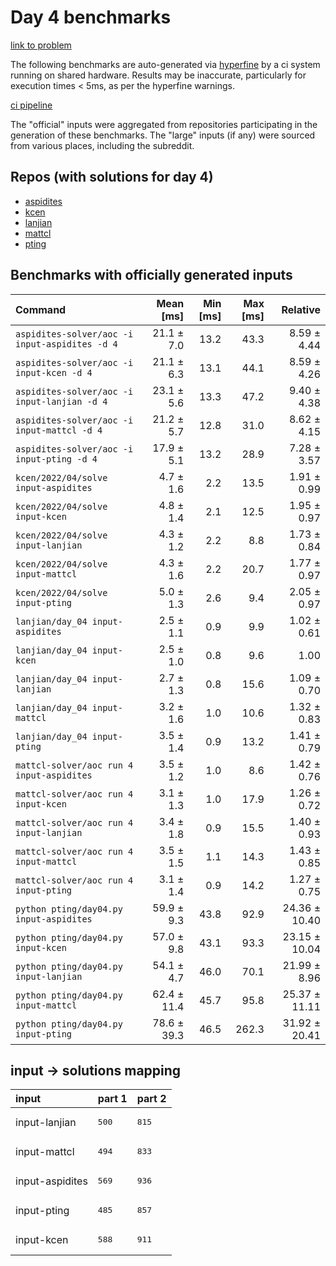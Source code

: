 # Day 4 benchmarks

[link to problem](http://adventofcode.com/2022/day/4)

The following benchmarks are auto-generated via [hyperfine](https://github.com/sharkdp/hyperfine) by a ci system running on shared hardware. Results may be inaccurate, particularly for execution times < 5ms, as per the hyperfine warnings.

[ci pipeline](http://ci.papercode.net:8080/teams/aoc2022/pipelines/aoc-compare-2022)

The "official" inputs were aggregated from repositories participating in the generation of these benchmarks. The "large" inputs (if any) were sourced from various places, including the subreddit.

## Repos (with solutions for day 4)


- [aspidites](https://github.com/aspidites/aoc2022)
- [kcen](https://github.com/kcen/AdventOfCode)
- [lanjian](https://github.com/LanJian/aoc-2022)
- [mattcl](https://github.com/mattcl/aoc2022)
- [pting](https://github.com/pting/aoc2022)

## Benchmarks with officially generated inputs
| Command | Mean [ms] | Min [ms] | Max [ms] | Relative |
|:---|---:|---:|---:|---:|
| `aspidites-solver/aoc -i input-aspidites -d 4` | 21.1 ± 7.0 | 13.2 | 43.3 | 8.59 ± 4.44 |
| `aspidites-solver/aoc -i input-kcen -d 4` | 21.1 ± 6.3 | 13.1 | 44.1 | 8.59 ± 4.26 |
| `aspidites-solver/aoc -i input-lanjian -d 4` | 23.1 ± 5.6 | 13.3 | 47.2 | 9.40 ± 4.38 |
| `aspidites-solver/aoc -i input-mattcl -d 4` | 21.2 ± 5.7 | 12.8 | 31.0 | 8.62 ± 4.15 |
| `aspidites-solver/aoc -i input-pting -d 4` | 17.9 ± 5.1 | 13.2 | 28.9 | 7.28 ± 3.57 |
| `kcen/2022/04/solve input-aspidites` | 4.7 ± 1.6 | 2.2 | 13.5 | 1.91 ± 0.99 |
| `kcen/2022/04/solve input-kcen` | 4.8 ± 1.4 | 2.1 | 12.5 | 1.95 ± 0.97 |
| `kcen/2022/04/solve input-lanjian` | 4.3 ± 1.2 | 2.2 | 8.8 | 1.73 ± 0.84 |
| `kcen/2022/04/solve input-mattcl` | 4.3 ± 1.6 | 2.2 | 20.7 | 1.77 ± 0.97 |
| `kcen/2022/04/solve input-pting` | 5.0 ± 1.3 | 2.6 | 9.4 | 2.05 ± 0.97 |
| `lanjian/day_04 input-aspidites` | 2.5 ± 1.1 | 0.9 | 9.9 | 1.02 ± 0.61 |
| `lanjian/day_04 input-kcen` | 2.5 ± 1.0 | 0.8 | 9.6 | 1.00 |
| `lanjian/day_04 input-lanjian` | 2.7 ± 1.3 | 0.8 | 15.6 | 1.09 ± 0.70 |
| `lanjian/day_04 input-mattcl` | 3.2 ± 1.6 | 1.0 | 10.6 | 1.32 ± 0.83 |
| `lanjian/day_04 input-pting` | 3.5 ± 1.4 | 0.9 | 13.2 | 1.41 ± 0.79 |
| `mattcl-solver/aoc run 4 input-aspidites` | 3.5 ± 1.2 | 1.0 | 8.6 | 1.42 ± 0.76 |
| `mattcl-solver/aoc run 4 input-kcen` | 3.1 ± 1.3 | 1.0 | 17.9 | 1.26 ± 0.72 |
| `mattcl-solver/aoc run 4 input-lanjian` | 3.4 ± 1.8 | 0.9 | 15.5 | 1.40 ± 0.93 |
| `mattcl-solver/aoc run 4 input-mattcl` | 3.5 ± 1.5 | 1.1 | 14.3 | 1.43 ± 0.85 |
| `mattcl-solver/aoc run 4 input-pting` | 3.1 ± 1.4 | 0.9 | 14.2 | 1.27 ± 0.75 |
| `python pting/day04.py input-aspidites` | 59.9 ± 9.3 | 43.8 | 92.9 | 24.36 ± 10.40 |
| `python pting/day04.py input-kcen` | 57.0 ± 9.8 | 43.1 | 93.3 | 23.15 ± 10.04 |
| `python pting/day04.py input-lanjian` | 54.1 ± 4.7 | 46.0 | 70.1 | 21.99 ± 8.96 |
| `python pting/day04.py input-mattcl` | 62.4 ± 11.4 | 45.7 | 95.8 | 25.37 ± 11.11 |
| `python pting/day04.py input-pting` | 78.6 ± 39.3 | 46.5 | 262.3 | 31.92 ± 20.41 |

## input -> solutions mapping
|input|part 1|part 2|
|:---|:---|:---|
|input-lanjian|<pre>500</pre>|<pre>815</pre>|
|input-mattcl|<pre>494</pre>|<pre>833</pre>|
|input-aspidites|<pre>569</pre>|<pre>936</pre>|
|input-pting|<pre>485</pre>|<pre>857</pre>|
|input-kcen|<pre>588</pre>|<pre>911</pre>|
